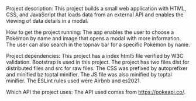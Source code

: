 Project description:
This project builds a small web application with HTML, CSS, and JavaScript that loads
data from an external API and enables the viewing of data details in a modal.

How to get the project running:
The app enables the user to choose a Pokémon by name and image that opens a modal with more information. The user can also search in the topnav bar for a specific Pokémon by name.

Project dependencies:
This project has a index html5 file verified by W3C validation. Bootstrap is used in this project. The project has two files dist for distributed files and src for raw files. The CSS was prefixed by autoprefixer and minified bz toptal minifier. The JS file was also minified by toptal minifier. The ESLint rules used were Airbnb and es2021.

Which API the project uses:
The API used comes from https://pokeapi.co/.


